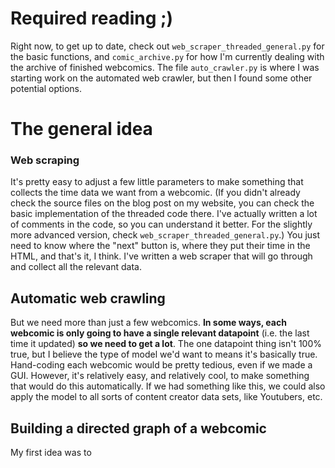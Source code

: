

# Required reading ;)

Right now, to get up to date, check out `web_scraper_threaded_general.py` for the basic functions, and `comic_archive.py` for how I'm currently dealing with the archive of finished webcomics.  The file `auto_crawler.py` is where I was starting work on the automated web crawler, but then I found some other potential options.

# The general idea

### Web scraping

It's pretty easy to adjust a few little parameters to make something that collects the time data we want from a webcomic. (If you didn't already check the source files on the blog post on my website, you can check the basic implementation of the threaded code there.  I've actually written a lot of comments in the code, so you can understand it better. For the slightly more advanced version, check `web_scraper_threaded_general.py`.) You just need to know where the "next" button is, where they put their time in the HTML, and that's it, I think.  I've written a web scraper that will go through and collect all the relevant data.

## Automatic web crawling

But we need more than just a few webcomics.  **In some ways, each webcomic is only going to have a single relevant datapoint** (i.e. the last time it updated) **so we need to get a lot**.  The one datapoint thing isn't 100% true, but I believe the type of model we'd want to means it's basically true. Hand-coding each webcomic would be pretty tedious, even if we made a GUI.  However, it's relatively easy, and relatively cool, to make something that would do this automatically.  If we had something like this, we could also apply the model to all sorts of content creator data sets, like Youtubers, etc.

## Building a directed graph of a webcomic

My first idea was to 
